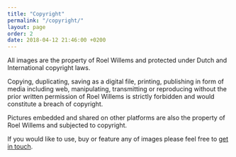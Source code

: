```yaml
---
title: "Copyright"
permalink: "/copyright/"
layout: page
order: 2
date: 2018-04-12 21:46:00 +0200
---
```

All images are the property of Roel Willems and protected under Dutch and International copyright laws. 

Copying, duplicating, saving as a digital file, printing, publishing in form of media including web, manipulating, transmitting or reproducing without the prior written permission of Roel Willems is strictly forbidden and would constitute a breach of copyright.

Pictures embedded and shared on other platforms are also the property of Roel Willems and subjected to copyright.

If you would like to use, buy or feature any of images please feel free to [get in touch](/contact).
